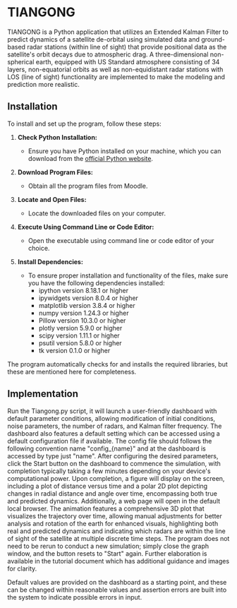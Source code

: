# TIANGONG

TIANGONG is a Python application that utilizes an Extended Kalman Filter to predict dynamics of a satellite de-orbital using simulated data and ground-based radar stations (within line of sight) that provide positional data as the satellite's orbit decays due to atmospheric drag. A three-dimensional non-spherical earth, equipped with US Standard atmosphere consisting of 34 layers, non-equatorial orbits as well as non-equidistant radar stations with LOS (line of sight) functionality are implemented to make the modeling and prediction more realistic.

## Installation

To install and set up the program, follow these steps:

1. **Check Python Installation:**
   - Ensure you have Python installed on your machine, which you can download from the [official Python website](https://www.python.org/).

2. **Download Program Files:**
   - Obtain all the program files from Moodle.

3. **Locate and Open Files:**
   - Locate the downloaded files on your computer.

4. **Execute Using Command Line or Code Editor:**
   - Open the executable using command line or code editor of your choice.

5. **Install Dependencies:**
   - To ensure proper installation and functionality of the files, make sure you have the following dependencies installed:
     - ipython version 8.18.1 or higher
     - ipywidgets version 8.0.4 or higher
     - matplotlib version 3.8.4 or higher
     - numpy version 1.24.3 or higher
     - Pillow version 10.3.0 or higher
     - plotly version 5.9.0 or higher
     - scipy version 1.11.1 or higher
     - psutil version 5.8.0 or higher
     - tk version 0.1.0 or higher

The program automatically checks for and installs the required libraries, but these are mentioned here for completeness.

## Implementation

Run the Tiangong.py script, it will launch a user-friendly dashboard with default parameter conditions, allowing modification of initial conditions, noise parameters, the number of radars, and Kalman filter frequency. The dashboard also features a default setting which can be accessed using a default configuration file if available. The config file should follows the following convention name "config_{name}" and at the dashboard is accessed by type just "name". After configuring the desired parameters, click the Start button on the dashboard to commence the simulation, with completion typically taking a few minutes depending on your device's computational power. Upon completion, a figure will display on the screen, including a plot of distance versus time and a polar 2D plot depicting changes in radial distance and angle over time, encompassing both true and predicted dynamics. Additionally, a web page will open in the default local browser. The animation features a comprehensive 3D plot that visualizes the trajectory over time, allowing manual adjustments for better analysis and rotation of the earth for enhanced visuals, highlighting both real and predicted dynamics and indicating which radars are within the line of sight of the satellite at multiple discrete time steps. The program does not need to be rerun to conduct a new simulation; simply close the graph window, and the button resets to "Start" again. Further elaboration is available in the tutorial document which has additional guidance and images for clarity.

Default values are provided on the dashboard as a starting point, and these can be changed within reasonable values and assertion errors are built into the system to indicate possible errors in input.
